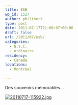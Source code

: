 ```yaml
---
title: ESB
wp_id: 1527
author: philibert
type: post
date: 2011-07-17T21:00:07+00:00
draft: false
url: /2011/07/esb/
categories:
  - N.Y.C.
  - ordinaire
residency:
  - Canada
locations:
  - Montréal

---
```

Des souvenirs mémorables&#8230;

[<img src="/uploads/2011/07/20110717-115922.jpg" alt="20110717-115922.jpg" class="alignnone size-full" />][1]

 [1]: /uploads/2011/07/20110717-115922.jpg